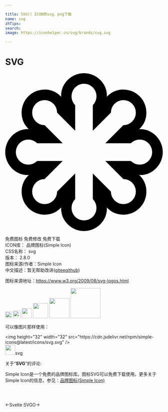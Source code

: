 ```yaml
---

title: SVG() ICON转svg、png下载
name: svg
zhTips: 
search: 
image: https://iconhelper.cn/svg/brands/svg.svg

---
```


# SVG  <small style="font-size: 60%;font-weight: 100"></small>

<div id="svg" class="svg-wrap">
<svg role="img" viewBox="0 0 24 24" xmlns="http://www.w3.org/2000/svg"><title>SVG icon</title><path d="M12 0c-1.497 0-2.749.965-3.248 2.17a3.45 3.45 0 00-.238 1.416 3.459 3.459 0 00-1.168-.834 3.508 3.508 0 00-1.463-.256 3.513 3.513 0 00-2.367 1.02c-1.06 1.058-1.263 2.625-.764 3.83.179.432.47.82.82 1.154a3.49 3.49 0 00-1.402.252C.965 9.251 0 10.502 0 12c0 1.497.965 2.749 2.17 3.248.437.181.924.25 1.414.236-.357.338-.65.732-.832 1.17-.499 1.205-.295 2.772.764 3.83 1.058 1.06 2.625 1.263 3.83.764.437-.181.83-.476 1.168-.832-.014.49.057.977.238 1.414C9.251 23.035 10.502 24 12 24c1.497 0 2.749-.965 3.248-2.17a3.45 3.45 0 00.238-1.416c.338.356.73.653 1.168.834 1.205.499 2.772.295 3.83-.764 1.06-1.058 1.263-2.625.764-3.83a3.459 3.459 0 00-.834-1.168 3.45 3.45 0 001.416-.238C23.035 14.749 24 13.498 24 12c0-1.497-.965-2.749-2.17-3.248a3.455 3.455 0 00-1.414-.236c.357-.338.65-.732.832-1.17.499-1.205.295-2.772-.764-3.83a3.513 3.513 0 00-2.367-1.02 3.508 3.508 0 00-1.463.256c-.437.181-.83.475-1.168.832a3.45 3.45 0 00-.238-1.414C14.749.965 13.498 0 12 0zm-.041 1.613a1.902 1.902 0 011.387 3.246v3.893L16.098 6A1.902 1.902 0 1118 7.902l-2.752 2.752h3.893a1.902 1.902 0 110 2.692h-3.893L18 16.098A1.902 1.902 0 1116.098 18l-2.752-2.752v3.893a1.902 1.902 0 11-2.692 0v-3.893L7.902 18A1.902 1.902 0 116 16.098l2.752-2.752H4.859a1.902 1.902 0 110-2.692h3.893L6 7.902A1.902 1.902 0 117.902 6l2.752 2.752V4.859a1.902 1.902 0 011.305-3.246z"/></svg>
</div>
<detail full-name='svg'></detail>

<div class="detail-page">
<p>
<span><span class="badge-success badge">免费图标</span> <span class="badge-success badge">免费修改</span>  <span class="badge-success badge">免费下载</span> </span>
<br/>
<span>
ICON库：
<span class="badge-secondary badge">品牌图标(Simple Icon)</span> 
</span>
<br/>
<span>
CSS名称：
<span class="badge-secondary badge">svg</span> 
</span>

<br/>
<span>
版本：
<span class="badge-secondary badge">2.8.0</span> 
</span>
<br/>
<span>图标来源/作者：<span class="badge-light badge">Simple Icon</span></span> 
<br/>
<span class="zh-detail">中文描述：暂无<span class="help-link"><span>帮助改进</span>(<a href="https://gitee.com/liuwave/icon-helper/edit/master/json/brands/svg.json" target="_blank" rel="noopener noreferrer">gitee</a><a href="https://github.com/liuwave/icon-helper/edit/master/json/brands/svg.json" target="_blank" rel="noopener noreferrer">github</a></span>)</span><br/>
</p>
</div><div class="description description alert alert-light"><p>图标来源地址：<a href="https://www.w3.org/2009/08/svg-logos.html" target="_blank" rel="noopener noreferrer">https://www.w3.org/2009/08/svg-logos.html</a></p></div>
<div class="alert alert-dark">
<img height="21" width="21" src="https://cdn.jsdelivr.net/npm/simple-icons@latest/icons/svg.svg" />
<img height="24" width="24" src="https://cdn.jsdelivr.net/npm/simple-icons@latest/icons/svg.svg" />
<img height="32" width="32" src="https://cdn.jsdelivr.net/npm/simple-icons@latest/icons/svg.svg" />
<img height="48" width="48" src="https://cdn.jsdelivr.net/npm/simple-icons@latest/icons/svg.svg" />
<img height="64" width="64" src="https://cdn.jsdelivr.net/npm/simple-icons@latest/icons/svg.svg" />
<img height="96" width="96" src="https://cdn.jsdelivr.net/npm/simple-icons@latest/icons/svg.svg" />

</div>
<div>
  <p>可以像图片那样使用：    
  </p>
  <div class="alert alert-primary" style="font-size: 14px">
    &lt;img height="32" width="32" src="https://cdn.jsdelivr.net/npm/simple-icons@latest/icons/svg.svg" /&gt;
    <copy-btn content='<img height="32" width="32" src="https://cdn.jsdelivr.net/npm/simple-icons@latest/icons/svg.svg" />'></copy-btn>
  </div>
  <div class="alert alert-secondary">
    <img height="32" width="32" src="https://cdn.jsdelivr.net/npm/simple-icons@latest/icons/svg.svg" />svg
    <copy-btn content="svg" btn-title="复制图标名称"></copy-btn>
  </div>
</div>
<div class="icon-detail__container">
<p>关于“<b>SVG</b>”的评论:</p>
</div>
<Vssue title="关于“SVG”的评论" />
<div><p>Simple Icon是一个免费的品牌图标库。图标SVG可以免费下载使用。更多关于  Simple Icon的信息，参见：<a target="_blank" href="https://iconhelper.cn/brands.html">品牌图标(Simple Icon)</a>
</p></div>


<div style="padding:2rem 0 " class="page-nav"><p class="inner"><span class="prev">←<router-link to="/icon/svelte.html">Svelte</router-link></span> <span class="next"><router-link to="/icon/svgo.html">SVGO</router-link>→</span></p></div>
